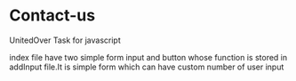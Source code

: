 # Contact-us
UnitedOver Task for javascript


index file have two simple form input and button whose function is stored in addInput file.It is simple form which can have custom number of user input
